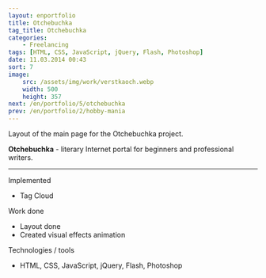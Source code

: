 ```yaml
---
layout: enportfolio
title: Otchebuchka
tag_title: Otchebuchka
categories:
    - Freelancing
tags: [HTML, CSS, JavaScript, jQuery, Flash, Photoshop]
date: 11.03.2014 00:43
sort: 7
image: 
    src: /assets/img/work/verstkaoch.webp 
    width: 500
    height: 357
next: /en/portfolio/5/otchebuchka
prev: /en/portfolio/2/hobby-mania
---
```


Layout of the main page for the Otchebuchka project.

**Otchebuchka** - literary Internet portal for beginners and professional writers.

---

Implemented

* Tag Cloud

Work done

* Layout done
* Created visual effects animation

Technologies / tools

* HTML, CSS, JavaScript, jQuery, Flash, Photoshop
